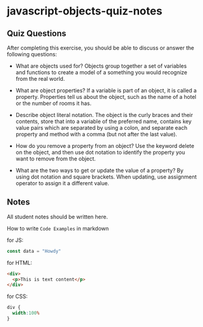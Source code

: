 # javascript-objects-quiz-notes

## Quiz Questions

After completing this exercise, you should be able to discuss or answer the following questions:

- What are objects used for?
Objects group together a set of variables and functions to create a model of a something you would recognize from the real world.

- What are object properties?
If a variable is part of an object, it is called a property. Properties tell us about the object, such as the name of a hotel or the number of rooms it has.

- Describe object literal notation.
The object is the curly braces and their contents, store that into a variable of the preferred name, contains key value pairs which are separated by using a colon, and separate each property and method with a comma (but not after the last value).

- How do you remove a property from an object?
Use the keyword delete on the object, and then use dot notation to identify the property you want to remove from the object.

- What are the two ways to get or update the value of a property?
By using dot notation and square brackets. When updating, use assignment operator to assign it a different value.

## Notes

All student notes should be written here.


How to write `Code Examples` in markdown

for JS:
```javascript
const data = "Howdy"
```

for HTML:
```html
<div>
  <p>This is text content</p>
</div>
```

for CSS:
```css
div {
  width:100%
}
```
